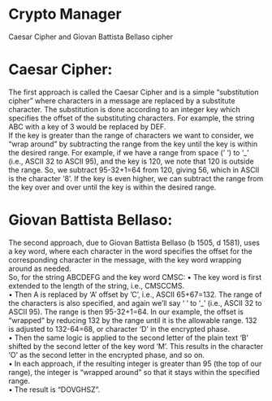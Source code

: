# Crypto Manager
Caesar Cipher and Giovan Battista Bellaso cipher

# Caesar Cipher:
The first approach is called the Caesar Cipher and is a simple “substitution cipher” where characters in a message are replaced by a substitute character.  The substitution is done according to an integer key which specifies the offset of the substituting characters.  For example, the string ABC with a key of 3 would be replaced by DEF.  
If the key is greater than the range of characters we want to consider, we “wrap around” by subtracting the range from the key until the key is within the desired range.  For example, if we have a range from space (‘ ‘) to ‘_’ (i.e., ASCII 32 to ASCII 95), and the key is 120, we note that 120 is outside the range.  So, we subtract 95-32+1=64 from 120, giving 56, which in ASCII is the character ‘8’.  If the key is even higher, we can subtract the range from the key over and over until the key is within the desired range.

# Giovan Battista Bellaso:
The second approach, due to Giovan Battista Bellaso (b 1505, d 1581), uses a key word, where each character in the word specifies the offset for the corresponding character in the message, with the key word wrapping around as needed.  
So, for the string ABCDEFG and the key word CMSC:
•	The key word is first extended to the length of the string, i.e., CMSCCMS.  
•	Then A is replaced by ‘A’ offset by ’C’, i.e., ASCII 65+67=132.  The range of the characters is also specified, and again we’ll say ‘ ‘ to ‘_’ (i.e., ASCII 32 to ASCII 95). The range is then 95-32+1=64.  In our example, the offset is “wrapped” by reducing 132 by the range until it is the allowable range.  132 is adjusted to 132-64=68, or character ‘D’ in the encrypted phase.  
•	Then the same logic is applied to the second letter of the plain text ‘B’ shifted by the second letter of the key word ‘M’.  This results in the character ‘O’ as the second letter in the encrypted phase, and so on.  
•	In each approach, if the resulting integer is greater than 95 (the top of our range), the integer is “wrapped around” so that it stays within the specified range.  
•	The result is “DOVGHSZ”.

